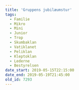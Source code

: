 ```yaml
---
title: 'Gruppens jubilæumstur'
tags:
  - Familie
  - Mikro
  - Mini
  - Junior
  - Trop
  - Skumbaklan
  - Vatiklanet
  - Peliklan
  - Kleptoklan
  - Lederne
  - Bestyrelsen
date_start: 2019-05-15T22:15:00
date_end: 2019-05-19T21:45:00
old_id: 7293
---
```


